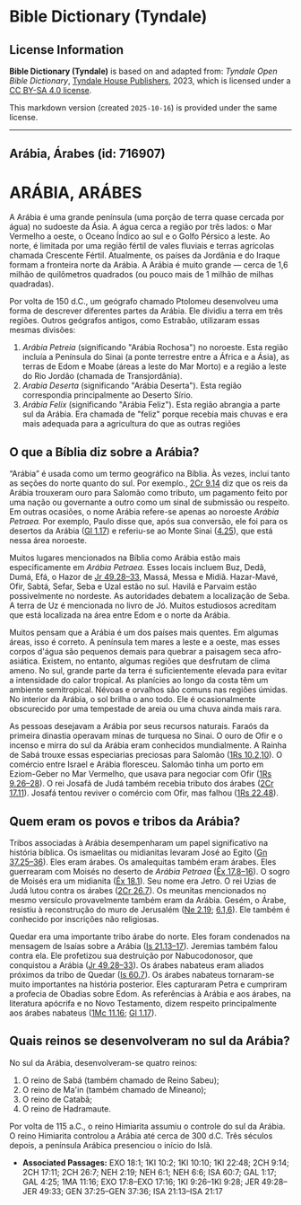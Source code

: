 # Bible Dictionary (Tyndale)

## License Information

**Bible Dictionary (Tyndale)** is based on and adapted from: _Tyndale Open Bible Dictionary_, [Tyndale House Publishers](https://tyndaleopenresources.com/), 2023, which is licensed under a [CC BY-SA 4.0 license](https://creativecommons.org/licenses/by-sa/4.0/legalcode.en).

This markdown version (created `2025-10-16`) is provided under the same license.



--------------------------------

## Arábia, Árabes (id: 716907)

ARÁBIA, ARÁBES
==============

A Arábia é uma grande península (uma porção de terra quase cercada por água) no sudoeste da Ásia. A água cerca a região por três lados: o Mar Vermelho a oeste, o Oceano Índico ao sul e o Golfo Pérsico a leste. Ao norte, é limitada por uma região fértil de vales fluviais e terras agrícolas chamada Crescente Fértil. Atualmente, os países da Jordânia e do Iraque formam a fronteira norte da Arábia. A Arábia é muito grande — cerca de 1,6 milhão de quilômetros quadrados (ou pouco mais de 1 milhão de milhas quadradas).

Por volta de 150 d.C., um geógrafo chamado Ptolomeu desenvolveu uma forma de descrever diferentes partes da Arábia. Ele dividiu a terra em três regiões. Outros geógrafos antigos, como Estrabão, utilizaram essas mesmas divisões:

1. *Arábia Petreia* (significando "Arábia Rochosa") no noroeste. Esta região incluía a Península do Sinai (a ponte terrestre entre a África e a Ásia), as terras de Edom e Moabe (áreas a leste do Mar Morto) e a região a leste do Rio Jordão (chamada de Transjordânia).
2. *Arabia Deserta* (significando "Arábia Deserta"). Esta região correspondia principalmente ao Deserto Sírio.
3. *Arábia Felix* (significando "Arábia Feliz"). Esta região abrangia a parte sul da Arábia. Era chamada de "feliz" porque recebia mais chuvas e era mais adequada para a agricultura do que as outras regiões

O que a Bíblia diz sobre a Arábia?
----------------------------------

“Arábia” é usada como um termo geográfico na Bíblia. Às vezes, inclui tanto as seções do norte quanto do sul. Por exemplo., [2Cr 9\.14](https://ref.ly/2Chr9:14) diz que os reis da Arábia trouxeram ouro para Salomão como tributo, um pagamento feito por uma nação ou governante a outro como um sinal de submissão ou respeito. Em outras ocasiões, o nome Arábia refere\-se apenas ao noroeste *Arábia Petraea.* Por exemplo, Paulo disse que, após sua conversão, ele foi para os desertos da Arábia ([Gl 1\.17](https://ref.ly/Gal1:17)) e referiu\-se ao Monte Sinai ([4\.25](https://ref.ly/Gal4:25)), que está nessa área noroeste.

Muitos lugares mencionados na Bíblia como Arábia estão mais especificamente em *Arábia Petraea.* Esses locais incluem Buz, Dedã, Dumá, Efá, o Hazor de [Jr 49\.28–33](https://ref.ly/Jer49:28-Jer49:33), Massá, Messa e Midiã. Hazar\-Mavé, Ofir, Sabtá, Sefar, Seba e Uzal estão no sul. Havilá e Parvaim estão possivelmente no nordeste. As autoridades debatem a localização de Seba. A terra de Uz é mencionada no livro de Jó. Muitos estudiosos acreditam que está localizada na área entre Edom e o norte da Arábia.

Muitos pensam que a Arábia é um dos países mais quentes. Em algumas áreas, isso é correto. A península tem mares a leste e a oeste, mas esses corpos d'água são pequenos demais para quebrar a paisagem seca afro\-asiática. Existem, no entanto, algumas regiões que desfrutam de clima ameno. No sul, grande parte da terra é suficientemente elevada para evitar a intensidade do calor tropical. As planícies ao longo da costa têm um ambiente semitropical. Névoas e orvalhos são comuns nas regiões úmidas. No interior da Arábia, o sol brilha o ano todo. Ele é ocasionalmente obscurecido por uma tempestade de areia ou uma chuva ainda mais rara.

As pessoas desejavam a Arábia por seus recursos naturais. Faraós da primeira dinastia operavam minas de turquesa no Sinai. O ouro de Ofir e o incenso e mirra do sul da Arábia eram conhecidos mundialmente. A Rainha de Sabá trouxe essas especiarias preciosas para Salomão ([1Rs 10\.2,10](https://ref.ly/1Kgs10:2,1Kgs10:10)). O comércio entre Israel e Arábia floresceu. Salomão tinha um porto em Eziom\-Geber no Mar Vermelho, que usava para negociar com Ofir ([1Rs 9\.26–28](https://ref.ly/1Kgs9:26-1Kgs9:28)). O rei Josafá de Judá também recebia tributo dos árabes ([2Cr 17\.11](https://ref.ly/2Chr17:11)). Josafá tentou reviver o comércio com Ofir, mas falhou ([1Rs 22\.48](https://ref.ly/1Kgs22:48)).

Quem eram os povos e tribos da Arábia?
--------------------------------------

Tribos associadas à Arábia desempenharam um papel significativo na história bíblica. Os ismaelitas ou midianitas levaram José ao Egito ([Gn 37\.25–36](https://ref.ly/Gen37:25-Gen37:36)). Eles eram árabes. Os amalequitas também eram árabes. Eles guerrearam com Moisés no deserto de *Arábia Petraea* ([Êx 17\.8–16](https://ref.ly/Exod17:8-Exod17:16)). O sogro de Moisés era um midianita ([Êx 18\.1](https://ref.ly/Exod18:1)). Seu nome era Jetro. O rei Uzias de Judá lutou contra os árabes ([2Cr 26\.7](https://ref.ly/2Chr26:7)). Os meunitas mencionados no mesmo versículo provavelmente também eram da Arábia. Gesém, o Árabe, resistiu à reconstrução do muro de Jerusalém ([Ne 2\.19](https://ref.ly/Neh2:19); [6\.1,6](https://ref.ly/Neh6:1,Neh6:6)). Ele também é conhecido por inscrições não religiosas.

Quedar era uma importante tribo árabe do norte. Eles foram condenados na mensagem de Isaías sobre a Arábia ([Is 21\.13–17](https://ref.ly/Isa21:13-Isa21:17)). Jeremias também falou contra ela. Ele profetizou sua destruição por Nabucodonosor, que conquistou a Arábia ([Jr 49\.28–33](https://ref.ly/Jer49:28-Jer49:33)). Os árabes nabateus eram aliados próximos da tribo de Quedar ([Is 60\.7](https://ref.ly/Isa60:7)). Os árabes nabateus tornaram\-se muito importantes na história posterior. Eles capturaram Petra e cumpriram a profecia de Obadias sobre Edom. As referências à Arábia e aos árabes, na literatura apócrifa e no Novo Testamento, dizem respeito principalmente aos árabes nabateus ([1Mc 11\.16](https://ref.ly/1Macc11:16); [Gl 1\.17](https://ref.ly/Gal1:17)).

Quais reinos se desenvolveram no sul da Arábia?
-----------------------------------------------

No sul da Arábia, desenvolveram\-se quatro reinos:

1. O reino de Sabá (também chamado de Reino Sabeu);
2. O reino de Ma'in (também chamado de Mineano);
3. O reino de Catabã;
4. O reino de Hadramaute.

Por volta de 115 a.C., o reino Himiarita assumiu o controle do sul da Arábia. O reino Himiarita controlou a Arábia até cerca de 300 d.C. Três séculos depois, a península Arábica presenciou o início do Islã.

* **Associated Passages:** EXO 18:1; 1KI 10:2; 1KI 10:10; 1KI 22:48; 2CH 9:14; 2CH 17:11; 2CH 26:7; NEH 2:19; NEH 6:1; NEH 6:6; ISA 60:7; GAL 1:17; GAL 4:25; 1MA 11:16; EXO 17:8–EXO 17:16; 1KI 9:26–1KI 9:28; JER 49:28–JER 49:33; GEN 37:25–GEN 37:36; ISA 21:13–ISA 21:17


